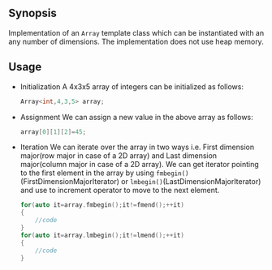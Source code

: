 ## Synopsis

Implementation of an `Array` template class which can be instantiated with an any number of dimensions. The implementation does not use heap memory.

## Usage

- Initialization
	A 4x3x5 array of integers can be initialized as follows:
	```c++
	Array<int,4,3,5> array;
	```

- Assignment
	We can assign a new value in the above array as follows:
	```c++
	array[0][1][2]=45;
	```

- Iteration
	We can iterate over the array in two ways i.e. First dimension major(row major in case of a 2D array) and Last dimension major(column major in case of a 2D array). We can get iterator pointing to the first element in the array by using `fmbegin()`(FirstDimensionMajorIterator) or `lmbegin()`(LastDimensionMajorIterator) and use to increment operator to move to the next element.
	```c++
	for(auto it=array.fmbegin();it!=fmend();++it)
	{
		//code
	}
	for(auto it=array.lmbegin();it!=lmend();++it)
	{
		//code
	}
	```